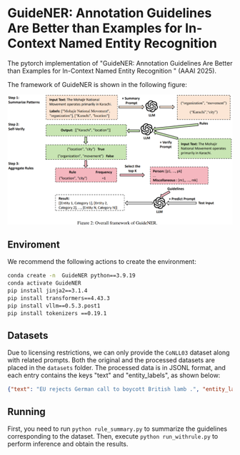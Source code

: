 # GuideNER: Annotation Guidelines Are Better than Examples for In-Context Named Entity Recognition
The pytorch implementation of "GuideNER: Annotation Guidelines Are Better than Examples for In-Context Named Entity Recognition " (AAAI 2025).

The framework of GuideNER is shown in the following figure:

![framework](image.png)

## Enviroment
We recommend the following actions to create the environment:

```bash
conda create -n  GuideNER python==3.9.19
conda activate GuideNER
pip install jinja2==3.1.4
pip install transformers==4.43.3
pip install vllm==0.5.3.post1
pip install tokenizers ==0.19.1
```

## Datasets
Due to licensing restrictions, we can only provide the `CoNLL03` dataset along with related prompts. Both the original and the processed datasets are placed in the `datasets` folder. The processed data is in JSONL format, and each entry contains the keys "text" and "entity_labels", as shown below:
```json
{"text": "EU rejects German call to boycott British lamb .", "entity_labels": [["EU", "organization"], ["German", "miscellaneous"], ["British", "miscellaneous"]]}
```

## Running
First, you need to run `python rule_summary.py` to summarize the guidelines corresponding to the dataset. Then, execute `python run_withrule.py` to perform inference and obtain the results.